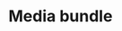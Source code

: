# Media bundle

<!--@include: ./introduction.md -->
<!--@include: ./installation.md -->
<!--@include: ./file-entity.md -->
<!--@include: ./storage.md -->
<!--@include: ./format.md -->
<!--@include: ./form-type.md -->
<!--@include: ./commands.md -->

